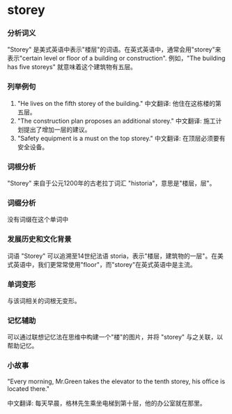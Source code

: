 # storey

### 分析词义

  

"Storey" 是美式英语中表示"楼层"的词语。在英式英语中，通常会用"storey"来表示"certain level or floor of a building or construction". 例如，"The building has five storeys" 就意味着这个建筑物有五层。

  

### 列举例句

  

1.  "He lives on the fifth storey of the building." 中文翻译: 他住在这栋楼的第五层。
2.  "The construction plan proposes an additional storey." 中文翻译: 施工计划提出了增加一层的建议。
3.  "Safety equipment is a must on the top storey." 中文翻译: 在顶层必须要有安全设备。

  

### 词根分析

  

"Storey" 来自于公元1200年的古老拉丁词汇 "historia"，意思是"楼层，层"。

  

### 词缀分析

  

没有词缀在这个单词中

  

### 发展历史和文化背景

  

词语 "Storey" 可以追溯至14世纪法语 storia，表示"楼层，建筑物的一层"。在美式英语中，我们更常常使用"floor"，而"storey"在英式英语中是主流。

  

### 单词变形

  

与该词相关的词根无变形。

  

### 记忆辅助

  

可以通过联想记忆法在思维中构建一个"楼"的图片，并将 "storey" 与之关联，以帮助记忆。

  

### 小故事

  

"Every morning, Mr.Green takes the elevator to the tenth storey, his office is located there."

  

中文翻译: 每天早晨，格林先生乘坐电梯到第十层，他的办公室就在那里。
